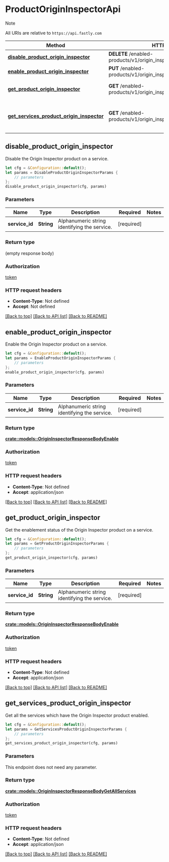 # ProductOriginInspectorApi

> [!NOTE]
> All URIs are relative to `https://api.fastly.com`

Method | HTTP request | Description
------ | ------------ | -----------
[**disable_product_origin_inspector**](ProductOriginInspectorApi.md#disable_product_origin_inspector) | **DELETE** /enabled-products/v1/origin_inspector/services/{service_id} | Disable product
[**enable_product_origin_inspector**](ProductOriginInspectorApi.md#enable_product_origin_inspector) | **PUT** /enabled-products/v1/origin_inspector/services/{service_id} | Enable product
[**get_product_origin_inspector**](ProductOriginInspectorApi.md#get_product_origin_inspector) | **GET** /enabled-products/v1/origin_inspector/services/{service_id} | Get product enablement status
[**get_services_product_origin_inspector**](ProductOriginInspectorApi.md#get_services_product_origin_inspector) | **GET** /enabled-products/v1/origin_inspector/services | Get services with product enabled



## disable_product_origin_inspector

Disable the Origin Inspector product on a service.

```rust
let cfg = &Configuration::default();
let params = DisableProductOriginInspectorParams {
    // parameters
};
disable_product_origin_inspector(cfg, params)
```

### Parameters


Name | Type | Description  | Required | Notes
------------- | ------------- | ------------- | ------------- | -------------
**service_id** | **String** | Alphanumeric string identifying the service. | [required] |

### Return type

 (empty response body)

### Authorization

[token](../README.md#token)

### HTTP request headers

- **Content-Type**: Not defined
- **Accept**: Not defined

[[Back to top]](#) [[Back to API list]](../README.md#documentation-for-api-endpoints) [[Back to README]](../README.md)


## enable_product_origin_inspector

Enable the Origin Inspector product on a service.

```rust
let cfg = &Configuration::default();
let params = EnableProductOriginInspectorParams {
    // parameters
};
enable_product_origin_inspector(cfg, params)
```

### Parameters


Name | Type | Description  | Required | Notes
------------- | ------------- | ------------- | ------------- | -------------
**service_id** | **String** | Alphanumeric string identifying the service. | [required] |

### Return type

[**crate::models::OriginInspectorResponseBodyEnable**](OriginInspectorResponseBodyEnable.md)

### Authorization

[token](../README.md#token)

### HTTP request headers

- **Content-Type**: Not defined
- **Accept**: application/json

[[Back to top]](#) [[Back to API list]](../README.md#documentation-for-api-endpoints) [[Back to README]](../README.md)


## get_product_origin_inspector

Get the enablement status of the Origin Inspector product on a service.

```rust
let cfg = &Configuration::default();
let params = GetProductOriginInspectorParams {
    // parameters
};
get_product_origin_inspector(cfg, params)
```

### Parameters


Name | Type | Description  | Required | Notes
------------- | ------------- | ------------- | ------------- | -------------
**service_id** | **String** | Alphanumeric string identifying the service. | [required] |

### Return type

[**crate::models::OriginInspectorResponseBodyEnable**](OriginInspectorResponseBodyEnable.md)

### Authorization

[token](../README.md#token)

### HTTP request headers

- **Content-Type**: Not defined
- **Accept**: application/json

[[Back to top]](#) [[Back to API list]](../README.md#documentation-for-api-endpoints) [[Back to README]](../README.md)


## get_services_product_origin_inspector

Get all the services which have the Origin Inspector product enabled.

```rust
let cfg = &Configuration::default();
let params = GetServicesProductOriginInspectorParams {
    // parameters
};
get_services_product_origin_inspector(cfg, params)
```

### Parameters

This endpoint does not need any parameter.

### Return type

[**crate::models::OriginInspectorResponseBodyGetAllServices**](OriginInspectorResponseBodyGetAllServices.md)

### Authorization

[token](../README.md#token)

### HTTP request headers

- **Content-Type**: Not defined
- **Accept**: application/json

[[Back to top]](#) [[Back to API list]](../README.md#documentation-for-api-endpoints) [[Back to README]](../README.md)

